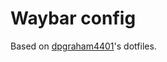 # Waybar config
Based on [dpgraham4401](https://github.com/dpgraham4401/.dotfiles/tree/fedora/sway/.config/waybar)'s dotfiles.
